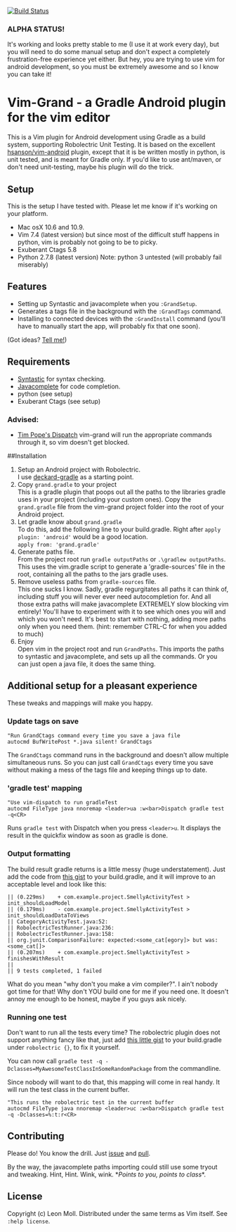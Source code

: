 [![Build Status](https://travis-ci.org/meonlol/vim-grand.svg?branch=develop)](https://travis-ci.org/meonlol/vim-grand)

### ALPHA STATUS!

It's working and looks pretty stable to me (I use it at work every day), but
you will need to do some manual setup and don't expect a completely
frustration-free experience yet either. But hey, you are trying to use vim for
android development, so you must be extremely awesome and so I know you can
take it!

# Vim-Grand - a Gradle Android plugin for the vim editor

This is a Vim plugin for Android development using Gradle as a build system,
supporting Robolectric Unit Testing. It is based on the excellent
[hsanson/vim-android](https://github.com/hsanson/vim-android) plugin, except
that it is be written mostly in python, is unit tested, and is meant for Gradle
only. If you'd like to use ant/maven, or don't need unit-testing, maybe his
plugin will do the trick.


## Setup

This is the setup I have tested with. Please let me know if it's working on
your platform.

- Mac osX 10.6 and 10.9.
- Vim 7.4 (latest version) but since most of the difficult stuff happens in
  python, vim is probably not going to be to picky.
- Exuberant Ctags 5.8
- Python 2.7.8 (latest version) Note: python 3 untested (will probably fail
  miserably)


## Features

- Setting up Syntastic and javacomplete when you `:GrandSetup`.
- Generates a tags file in the background with the `:GrandTags` command.
- Installing to connected devices with the `:GrandInstall` command (you'll have
  to manually start the app, will probably fix that one soon).

(Got ideas? [Tell me!](https://github.com/meonlol/vim-grand/issues))

## Requirements

- [Syntastic](https://github.com/scrooloose/syntastic) for syntax checking.
- [Javacomplete](https://github.com/vim-scripts/javacomplete) for code completion.
- python (see setup)
- Exuberant Ctags (see setup)

### Advised:

- [Tim Pope's Dispatch](https://github.com/tpope/vim-dispatch) vim-grand will
  run the appropriate commands through it, so vim doesn't get blocked.


##Installation

1. Setup an Android project with Robolectric.  
   I use [deckard-gradle](https://github.com/robolectric/deckard-gradle) as a
   starting point.
2. Copy `grand.gradle` to your project  
   This is a gradle plugin that poops out all the paths to the libraries gradle
   uses in your project (including your custom ones). Copy the `grand.gradle`
   file from the vim-grand project folder into the root of your Android
   project.
3. Let gradle know about `grand.gradle`  
   To do this, add the following line to your build.gradle. Right after `apply
   plugin: 'android'` would be a good location.  
   `apply from: 'grand.gradle'`
4. Generate paths file.  
   From the project root run `gradle outputPaths` or `.\gradlew outputPaths`.
   This uses the vim.gradle script to generate a 'gradle-sources' file in the
   root, containing all the paths to the jars gradle uses.
5. Remove useless paths from `gradle-sources` file.  
   This one sucks I know. Sadly, gradle regurgitates all paths it can think of,
   including stuff you will never ever need autocompletion for. And all those
   extra paths will make javacomplete EXTREMELY slow blocking vim entirely!
   You'll have to experiment with it to see which ones you will and which you
   won't need. It's best to start with nothing, adding more paths only
   when you need them. (hint: remember CTRL-C for when you added to much)
6. Enjoy  
   Open vim in the project root and run `GrandPaths`. This imports the paths to
   syntastic and javacomplete, and sets up all the commands. Or you can just
   open a java file, it does the same thing.


## Additional setup for a pleasant experience

These tweaks and mappings will make you happy.

### Update tags on save

```VimL
"Run GrandCtags command every time you save a java file
autocmd BufWritePost *.java silent! GrandCtags
```

The `GrandCtags` command runs in the background and doesn't allow multiple
simultaneous runs. So you can just call `GrandCtags` every time you save
without making a mess of the tags file and keeping things up to date.

### 'gradle test' mapping

```VimL
"Use vim-dispatch to run gradleTest
autocmd FileType java nnoremap <leader>ua :w<bar>Dispatch gradle test -q<CR>
```

Runs `gradle test` with Dispatch when you press `<leader>u`. It displays the
result in the quickfix window as soon as gradle is done.

### Output formatting

The build result gradle returns is a little messy (huge understatement). Just
add the code from [this
gist](https://gist.github.com/meonlol/c5e84ca21a768fd76a7d) to your
build.gradle, and it will improve to an acceptable level and look like this:

```
|| (0.229ms)	+ com.example.project.SmellyActivityTest > init_shouldLoadModel
|| (0.179ms)	- com.example.project.SmellyActivityTest > init_shouldLoadDataToViews
|| CategoryActivityTest.java:52:
|| RobolectricTestRunner.java:236:
|| RobolectricTestRunner.java:158:
|| org.junit.ComparisonFailure: expected:<some_cat[egory]> but was:<some_cat[]>
|| (0.207ms)	+ com.example.project.SmellyActivityTest > finishesWithResult
|| 
|| 9 tests completed, 1 failed
```

What do you mean "why don't you make a vim compiler?". I ain't nobody got time
for that! Why don't YOU build one for me if you need one. It doesn't annoy me
enough to be honest, maybe if you guys ask nicely.

### Running one test

Don't want to run all the tests every time? The robolectric plugin does not
support anything fancy like that, just add [this little
gist](https://gist.github.com/meonlol/3f222f8687073c46cd64) to your
build.gradle under `robolectric {}`, to fix it yourself.

You can now call `gradle test -q
-Dclasses=MyAwesomeTestClassInSomeRandomPackage` from the commandline.

Since nobody will want to do that, this mapping will come in real handy. It
will run the test class in the current buffer.

```VimL
"This runs the robolectric test in the current buffer
autocmd FileType java nnoremap <leader>uc :w<bar>Dispatch gradle test -q -Dclasses=%:t:r<CR>
```

## Contributing

Please do! You know the drill. Just
[issue](https://github.com/meonlol/vim-grand/issues) and
[pull](https://github.com/meonlol/vim-grand/pulls).

By the way, the javacomplete paths importing could still use some tryout and
tweaking. Hint, Hint. Wink, wink. \**Points to you, points to class*\*.

## License

Copyright (c) Leon Moll.  Distributed under the same terms as Vim itself.
See `:help license`.
